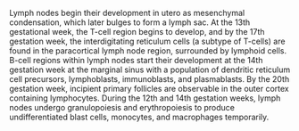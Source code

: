 Lymph nodes begin their development in utero as mesenchymal condensation, which later bulges to form a lymph sac. At the 13th gestational week, the T-cell region begins to develop, and by the 17th gestation week, the interdigitating reticulum cells (a subtype of T-cells) are found in the paracortical lymph node region, surrounded by lymphoid cells. B-cell regions within lymph nodes start their development at the 14th gestation week at the marginal sinus with a population of dendritic reticulum cell precursors, lymphoblasts, immunoblasts, and plasmablasts. By the 20th gestation week, incipient primary follicles are observable in the outer cortex containing lymphocytes. During the 12th and 14th gestation weeks, lymph nodes undergo granulopoiesis and erythropoiesis to produce undifferentiated blast cells, monocytes, and macrophages temporarily.